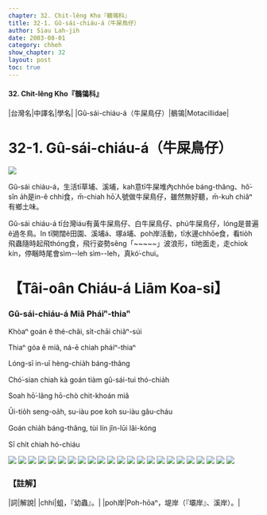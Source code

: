```yaml
---
chapter: 32. Chit-lêng Kho『鶺鴒科』
title: 32-1. Gû-sái-chiáu-á（牛屎鳥仔）
author: Siau Lah-jih
date: 2003-08-01
category: chheh
show_chapter: 32
layout: post
toc: true
---
```


#### 32. Chit-lêng Kho『鶺鴒科』


|台灣名|中譯名|學名|
|Gû-sái-chiáu-á（牛屎鳥仔）|鶺鴒|Motacillidae|

# 32-1. Gû-sái-chiáu-á（牛屎鳥仔）

![](../too5/32/32-1-5.Gû-sái-chiáu-á.jpg)


Gû-sái chiáu-á，生活tī草埔、溪埔，kah意tī牛屎堆內chhōe  báng-thâng、hô͘-sîn a̍h是in-ê chhi食，m̄-chiah hō͘人號做牛屎鳥仔，雖然無好聽，m̄-kuh chiâⁿ有鄉土味。

Gû-sái chiáu-á tī台灣iáu有黃牛屎鳥仔、白牛屎鳥仔、phú牛屎鳥仔，lóng是普遍ê過冬鳥。In tī開闊ê田園、溪埔á、塚á埔、poh岸活動，tī水邊chhōe食，看tio̍h飛蟲隨時起飛thóng食，飛行姿勢sêng「~~~~~」波浪形，tī地面走，走chiok kín，停睏時尾會sìm--leh sìm--leh，真kó͘-chui。




# 【Tâi-oân Chiáu-á Liām Koa-si】

### **Gû-sái-chiáu-á Miâ Pháiⁿ-thiaⁿ**

Khòaⁿ goán ê thé-châi, si̍t-chāi chiâⁿ-súi

Thiaⁿ góa ê miâ, ná-ē chiah pháiⁿ-thiaⁿ

Lóng-sī in-uī hèng-chia̍h báng-thâng

Chó͘-sian chiah kà goán tiàm gû-sái-tui thó-chia̍h

Soah hō͘-lâng hō-chò chit-khoán miâ

Ūi-tio̍h seng-oa̍h, su-iàu poe koh su-iàu gâu-cháu

Goán chia̍h báng-thâng, tùi lín jîn-lūi lâi-kóng

Sī chi̍t chiah hó-chiáu


![](../too5/32/32-1-6.Gû-sái-chiáu-á.jpg)
![](../too5/32/32-1-7.Gû-sái-chiáu-á.jpg)
![](../too5/32/32-1-3.Gû-sái-chiáu-á.jpg)
![](../too5/32/32-1-21.Gû-sái-chiáu-á.jpg)
![](../too5/32/32-1-22.Gû-sái-chiáu-á.jpg)
![](../too5/32/32-1-23.Gû-sái-chiáu-á.jpg)
![](../too5/32/32-1-24.Gû-sái-chiáu-á.jpg)
![](../too5/32/32-1-2.Gû-sái-chiáu-á.jpg)
![](../too5/32/32-1-15.Gû-sái-chiáu-á.jpg)
![](../too5/32/32-1-16.Gû-sái-chiáu-á.jpg)
![](../too5/32/32-1-17.Gû-sái-chiáu-á.jpg)
![](../too5/32/32-1-18.Gû-sái-chiáu-á.jpg)
![](../too5/32/32-1-19.Gû-sái-chiáu-á.jpg)
![](../too5/32/32-1-20.Gû-sái-chiáu-á.jpg)
![](../too5/32/32-1-8.Gû-sái-chiáu-á.jpg)
![](../too5/32/32-1-9.Gû-sái-chiáu-á.jpg)
![](../too5/32/32-1-10.Gû-sái-chiáu-á.jpg)
![](../too5/32/32-1-11.Gû-sái-chiáu-á.jpg)
![](../too5/32/32-1-12.Gû-sái-chiáu-á.jpg)
![](../too5/32/32-1-14.Gû-sái-chiáu-á.jpg)
![](../too5/32/32-1-13.Gû-sái-chiáu-á.jpg)
![](../too5/32/32-1-1.Gû-sái-chiáu-á.jpg)
![](../too5/32/32-1-4.Gû-sái-chiáu-á.jpg)



### 【註解】

|詞|解說|
|chhi|蛆，『幼蟲』。|
|poh岸|Poh-hōaⁿ，堤岸（『壩岸』、溪岸）。|



